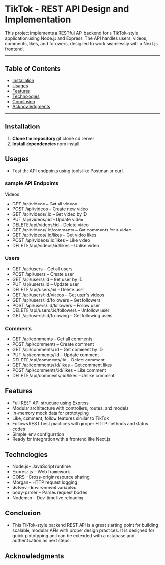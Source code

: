 # TikTok - REST API Design and Implementation

This project implements a RESTful API backend for a TikTok-style application using Node.js and Express. The API handles users, videos, comments, likes, and followers, designed to work seamlessly with a Next.js frontend.

---

## Table of Contents

- [Installation](#installation)
- [Usages](#usages)
- [Features](#features)
- [Technologies](#technologies)
- [Conclusion](#conclusion)
- [Acknowledgments](#acknowledgments)

---

## Installation

1. **Clone the repository**
   git clone <your-repo-url>
   cd server
2. **Install dependencies**
npm install

## Usages
- Test the API endpoints using tools like Postman or curl.
### sample API Endpoints
Videos
- GET /api/videos – Get all videos
- POST /api/videos – Create new video
- GET /api/videos/:id – Get video by ID
- PUT /api/videos/:id – Update video
- DELETE /api/videos/:id – Delete video
- GET /api/videos/:id/comments – Get comments for a video
- GET /api/videos/:id/likes – Get video likes
- POST /api/videos/:id/likes – Like video
- DELETE /api/videos/:id/likes – Unlike video

### Users
- GET /api/users – Get all users
- POST /api/users – Create user
- GET /api/users/:id – Get user by ID
- PUT /api/users/:id – Update user
- DELETE /api/users/:id – Delete user
- GET /api/users/:id/videos – Get user's videos
- GET /api/users/:id/followers – Get followers
- POST /api/users/:id/followers – Follow user
- DELETE /api/users/:id/followers – Unfollow user
- GET /api/users/:id/following – Get following users

### Comments
- GET /api/comments – Get all comments
- POST /api/comments – Create comment
- GET /api/comments/:id – Get comment by ID
- PUT /api/comments/:id – Update comment
- DELETE /api/comments/:id – Delete comment
- GET /api/comments/:id/likes – Get comment likes
- POST /api/comments/:id/likes – Like comment
- DELETE /api/comments/:id/likes – Unlike comment

## Features
- Full REST API structure using Express
- Modular architecture with controllers, routes, and models
- In-memory mock data for prototyping
- Like, comment, follow features similar to TikTok
- Follows REST best practices with proper HTTP methods and status codes
- Simple .env configuration
- Ready for integration with a frontend like Next.js

## Technologies
- Node.js – JavaScript runtime
- Express.js – Web framework
- CORS – Cross-origin resource sharing
- Morgan – HTTP request logging
- dotenv – Environment variables
- body-parser – Parses request bodies
- Nodemon – Dev-time live reloading

## Conclusion
- This TikTok-style backend REST API is a great starting point for building scalable, modular APIs with proper design practices. It is designed for quick prototyping and can be extended with a database and authentication as next steps.

## Acknowledgments